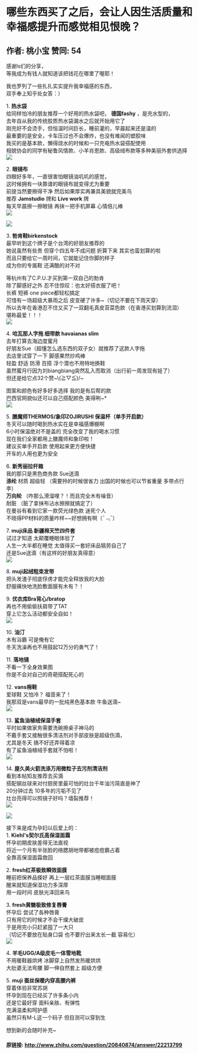 # 哪些东西买了之后，会让人因生活质量和幸福感提升而感觉相见恨晚？
## 作者: 桃小宝  赞同: 54
感谢ls们的分享，  
等我成为有钱人就知道该把钱花在哪里了喔耶！  
  
我也罗列了一些扎扎实实提升我幸福感的东西，  
双手奉上知乎处女答：）  
  
1\. **热水袋**  
给同样怕冷的朋友推荐一个好用的热水袋吧， **德国fashy** ，是充水型的，  
去年自从我的传统胶质热水袋漏水之后就开始用它了  
刚充好不会烫手，但恒温时间巨长，睡前灌的，早晨起来还是温的  
最重要的是安全，卡车压过也不会爆炸，也没有难闻的塑胶味  
我买的是基本款，懒得烧水的时候和一只充电热水袋搭配使用  
相貌协会的同学有秘鲁风情款、小羊肖恩款、高级绒布款等多种美丽外套供选择  
![](http://pic4.zhimg.com/b664fb45327d00fb105f2b77441af1e8_b.jpg)

  
2\. **眼镜布**  
四眼好多年，一直很害怕眼镜油叽叽的感觉，  
这时候拥有一块靠谱的眼镜布就变得尤为重要  
前提当然要擦得干净 然后如果厚实再兼具美貌就完美鸟  
推荐 **Jamstudio** 牌和 **Live work** 牌  
每天早晨擦一擦眼镜 再抹一把手机屏幕 心情倍儿棒  
![](http://pic4.zhimg.com/9c973ca5147e614ed1379f365054ea73_b.jpg)


![](http://pic4.zhimg.com/7eee2e6860269390834e67c0ca132b49_b.jpg)

  
3\. **勃肯鞋birkenstock**  
最早听到这个牌子是个台湾的好朋友推荐的  
她说虽然有些贵 但穿个四五年不成问题 折算下来 其实也蛮划算的啦  
而且只要给它一周时间，它就能记住你脚的样子  
成为你的专属鞋 还满酷的对不对  
  
等杭州有了C.P.U.才买到第一双自己的勃肯  
除了脚感好之外 忍不住惊叹：也太好搭衣服了吧！  
长裤 短裤 one piece都轻松搞定  
可惜有一场超级大暴雨之后 皮变硬了许多~（切记不要在下雨天穿）  
所以去年在香港忍不住又买了一双翻毛真皮苔菜色款（在香港买划算到流泪）  
堪称最爱！！！  
![](http://pic3.zhimg.com/aef9621fee7210fb08cfe1bd3a6bca93_b.jpg)

  
4\. **哈瓦那人字拖 细带款 havaianas slim**  
去年打算去海边度蜜月  
好朋友Sue（超懂怎么选东西的双子女）就推荐了这款人字拖  
去店里试穿了一下 脚感果然炒鸡棒  
轻盈 舒适 防滑 百搭 浮个潜也不用特地换鞋  
虽然蜜月行因为刘biangbiang突然乱入而取消（出行前一周发现有娃了）  
但还是给它点32个赞~\\(≧▽≦)/~  
  
图案和颜色有好多好多选择 我的是有后帮的款  
巴西官网貌似还可以自己搭配颜色 美得咧~*  
![](http://pic4.zhimg.com/292894cde8e9a5117b88f3cb92a98c98_b.jpg)

  
  
5\. **膳魔师THERMOS/象印ZOJIRUSHI 保温杯（单手开启款）**  
冬天可以随时喝到热水实在是幸福感爆棚啊  
6小时保温绝对不是盖的 完全改变了我的喝水习惯  
现在我们全家都用上膳魔师和象印啦！  
建议买单手开启款 使用起来更方便快捷  
开车的人用也更为安全  
  
6\. **新秀丽拉杆箱**  
我的那只是黑色商务款 Sue送滴  
**涤纶** 材质 超级轻 （需要拎的时候很省力 出国的时候也可以节省重量 多带点行李）   
**万向轮** （咋那么滑溜哩？！而且完全木有噪音）   
耐脏 （脏了拿抹布沾水擦擦就搞定了）  
在曼谷有看到它家一款荧光绿色款 迷死个人  
不晓得PP材料的质量咋样~~好想拥有啊（¯﹃¯）  
  
7\. **muji床品 新疆棉天竺四件套**  
试过才知道 太颠覆睡眠体验了  
人生一大半都在睡觉 太值得买一套好床品犒劳自己了  
还是Sue送滴（有这样的好朋友真得意）  
![](http://pic1.zhimg.com/2b13c4b93afa3ad7fa4b8c306c403cf4_b.jpg)

  
8\. **muji起绒粗束发带**  
把头发渣子彻底俘虏才能完全释放我的大脸  
舒服痛快地洗脸敷面膜有木有？！  
  
9\. **优衣库Bra背心/bratop**  
再也不用偷偷扶肩带了TAT  
穿上它怎么活动都安全自如！  
![](http://pic4.zhimg.com/3e881a74a839af132f6730f6248ffb93_b.jpg)

  
10\. **油汀**  
木有浴霸 可是俺有它  
冬天洗澡再也不用鼓起12万分的勇气了！  
  
11\. **落地镜**  
不看一下全身效果图  
你是不会对自己的奇葩搭配死心的  
  
12\. **vans棉鞋**  
爱球鞋 又怕冷？ 福音来了！  
我那双是vans最早的一批纯黑色基本款 牛鱼送滴~  
![](http://pic3.zhimg.com/4ec25bad45c6d03d475b282a28343b10_b.jpg)

  
13\. **鲨鱼油植绒保湿手套**  
平时如果做家务需要洗碗擦桌子神马的  
不戴手套又接触很多清洁剂对手部皮肤是超级伤滴，  
尤其是冬天 搞不好还弄得着凉  
有了鲨鱼油植绒手套就不怕啦！  
![](http://pic1.zhimg.com/1fa9702f89433d51f464deb055892fe5_b.jpg)

  
14\. **屋久美火箭洗涤万用微粒子去污剂清洁剂**  
看到本帖知友推荐去买滴  
搭配钢丝球来对付厨房里最可怕的灶台千年油污简直是神了  
20分钟过去 10多年的污垢不见了  
灶台亮得可以照镜子好吗？墙裂推荐！  
![](http://pic4.zhimg.com/e42f7f8baabf50c86975f7c07bb78939_b.jpg)

  
![](http://pic4.zhimg.com/d1af9181389e88ced8596848fd561fce_b.jpg)

  
  
  
接下来是成为孕妇以后爱上的：  
1\. **Kiehl's契尔氏高保湿面霜**  
怀孕初期皮肤差得无法直视  
将近一个月有半张脸的络腮胡地带都被痘痘霸占着  
全靠高保湿面霜救回  
  
2\. **fresh红茶极致瞬效面膜**  
睡前把保养品搽好 再上一层红茶面膜当睡眠面膜  
醒来就知道保湿功力多深厚  
用一段时间 皮肤光泽回来鸟  
  
3\. **fresh黄糖极致修复唇膏**  
怀孕后 尝试了各种唇膏  
只有用它的时候才不会干燥大破皮  
于是用完小只赶紧囤了一大只  
（切记不要放在贴身口袋 也不要拧出来太长一截 容易化）  
![](http://pic1.zhimg.com/bf4845b674844692c06cbf1045e1c4f7_b.jpg)

  
4\. **羊毛UGG/A级皮毛一体雪地靴**  
不用暖鞋器烘烤 冰脚穿上自然发热暖烘烘  
大肚婆无法弯腰 脚一伸自然套上 超级方便  
  
5\. **muji 蚕丝保暖内穿高腰内裤**  
穿着体验非常苏胡  
怀孕到现在已经买了许多条小内  
还是它最好穿 面料亲肤、有弹性  
充满温柔和呵护感  
虽然只有M-L这一个码子 但目测可以穿到生  
  
想到新的会随时补充~

#### 原链接: http://www.zhihu.com/question/20840874/answer/22213799